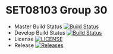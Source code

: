 # SET08103 Group 30

- Master Build Status [![Build Status](https://travis-ci.org/robbieflockhart/SET08103_group30.svg?branch=master)](https://travis-ci.org/robbieflockhart/SET08103_group30)
- Develop Build Status [![Build Status](https://travis-ci.org/robbieflockhart/SET08103_group30.svg?branch=develop)](https://travis-ci.org/robbieflockhart/SET08103_group30)
- License [![LICENSE](https://img.shields.io/github/license/robbieflockhart/SET08103_group30.svg?style=flat-square)](https://github.com/robbieflockhart/SET08103_group30/blob/master/LICENSE)
- Release [![Releases](https://img.shields.io/github/release/robbieflockhart/SET08103_group30/all.svg?style=flat-square)](https://github.com/robbieflockhart/SET08103_group30/releases)